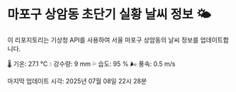 
# 마포구 상암동 초단기 실황 날씨 정보 🌤️

이 리포지토리는 기상청 API를 사용하여 서울 마포구 상암동의 날씨 정보를 업데이트합니다. 

🌡️ 기온: 27.1 ℃
💧 강수량: 9 mm
💦 습도: 95 %
🌬️ 풍속: 0.5 m/s

마지막 업데이트 시각: 2025년 07월 08일 22시 28분    
